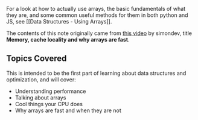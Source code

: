 For a look at how to actually use arrays, the basic fundamentals of what they are, and some common useful methods for them in both python and JS, see [[Data Structures - Using Arrays]].

The contents of this note originally came from [this video](https://www.youtube.com/watch?v=247cXLkYt2M&list=PLRL3Z3lpLmH0FiSWovfiBtxNczQg0Hzry&index=1) by simondev, title **Memory, cache locality and why arrays are fast**.

## Topics Covered
This is intended to be the first part of learning about data structures and optimization, and will cover:
- Understanding performance
- Talking about arrays
- Cool things your CPU does
- Why arrays are fast and when they are not

